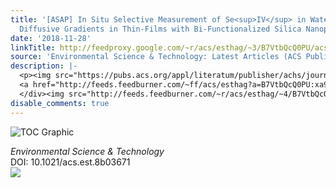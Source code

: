 ```yaml
---
title: '[ASAP] In Situ Selective Measurement of Se<sup>IV</sup> in Waters and Soils:
  Diffusive Gradients in Thin-Films with Bi-Functionalized Silica Nanoparticles'
date: '2018-11-28'
linkTitle: http://feedproxy.google.com/~r/acs/esthag/~3/B7VtbQcQ0PU/acs.est.8b03671
source: 'Environmental Science & Technology: Latest Articles (ACS Publications)'
description: |-
  <p><img src="https://pubs.acs.org/appl/literatum/publisher/achs/journals/content/esthag/0/esthag.ahead-of-print/acs.est.8b03671/20181128/images/medium/es-2018-03671q_0005.gif" alt="TOC Graphic"/></p><div><cite>Environmental Science & Technology</cite></div><div>DOI: 10.1021/acs.est.8b03671</div><div class="feedflare">
  <a href="http://feeds.feedburner.com/~ff/acs/esthag?a=B7VtbQcQ0PU:xa9B7XjwT4U:yIl2AUoC8zA"><img src="http://feeds.feedburner.com/~ff/acs/esthag?d=yIl2AUoC8zA" border="0"></img></a>
  </div><img src="http://feeds.feedburner.com/~r/acs/esthag/~4/B7VtbQcQ0PU" height="1" width="1" ...
disable_comments: true
---
```

<p><img src="https://pubs.acs.org/appl/literatum/publisher/achs/journals/content/esthag/0/esthag.ahead-of-print/acs.est.8b03671/20181128/images/medium/es-2018-03671q_0005.gif" alt="TOC Graphic"/></p><div><cite>Environmental Science & Technology</cite></div><div>DOI: 10.1021/acs.est.8b03671</div><div class="feedflare">
<a href="http://feeds.feedburner.com/~ff/acs/esthag?a=B7VtbQcQ0PU:xa9B7XjwT4U:yIl2AUoC8zA"><img src="http://feeds.feedburner.com/~ff/acs/esthag?d=yIl2AUoC8zA" border="0"></img></a>
</div><img src="http://feeds.feedburner.com/~r/acs/esthag/~4/B7VtbQcQ0PU" height="1" width="1" ...